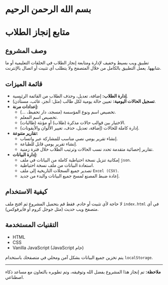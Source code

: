 # بسم الله الرحمن الرحيم
# متابع إنجاز الطلاب

## وصف المشروع

تطبيق ويب بسيط وخفيف لإدارة ومتابعة إنجاز الطلاب في الحلقات التعليمية أو ما شابهها. يعمل التطبيق بالكامل من خلال المتصفح ولا يتطلب أي تثبيت أو اتصال بالإنترنت.

## قائمة الميزات

- **إدارة الطلاب:** إضافة، تعديل، وحذف الطلاب من القائمة الرئيسية.
- **تسجيل الحالات اليومية:** تعيين حالة يومية لكل طالب (مثل: أنجز، غائب، مستأذن).
- **إعدادات مرنة:**
    - تخصيص اسم ونوع المؤسسة (مسجد، دار تحفيظ، ...).
    - تخصيص اسم المعلم.
    - الاختيار بين قوالب حالات مذكرة (طلاب) أو مؤنثة (طالبات).
    - إدارة كاملة للحالات (إضافة، تعديل، حذف، تغيير الألوان والأيقونات).
- **تقارير متنوعة:**
    - إنشاء تقرير يومي نصي مناسب للمشاركة عبر واتساب.
    - إنشاء تقرير يومي قابل للطباعة.
    - تقارير إحصائية متقدمة تحدد نسب الحالات وترتيب الطلاب خلال فترة زمنية.
- **إدارة البيانات:**
    - إمكانية تنزيل نسخة احتياطية كاملة من البيانات في ملف `json`.
    - استعادة البيانات من ملف نسخة احتياطية.
    - تصدير جميع السجلات التاريخية إلى ملف `Excel (CSV)`.
    - إعادة ضبط المصنع لمسح جميع البيانات والبدء من جديد.

## كيفية الاستخدام

لا حاجة لأي تثبيت أو خادم. فقط قم بتحميل المشروع ثم افتح ملف `index.html` في أي متصفح ويب حديث (مثل جوجل كروم أو فايرفوكس).

## التقنيات المستخدمة

-   HTML
-   CSS
-   Vanilla JavaScript (JavaScript خام)

يتم تخزين جميع البيانات بشكل آمن ومحلي في متصفحك باستخدام `localStorage`.

---

**ملاحظة:** تم إنجاز هذا المشروع بفضل الله وتوفيقه، وتم تطويره بالتعاون مع مساعد ذكاء اصطناعي.
